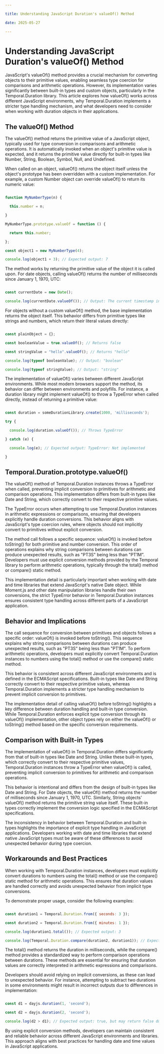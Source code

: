 ```yaml
---

title: Understanding JavaScript Duration's valueOf() Method

date: 2025-05-27

---
```



# Understanding JavaScript Duration's valueOf() Method

JavaScript's valueOf() method provides a crucial mechanism for converting objects to their primitive values, enabling seamless type coercion for comparisons and arithmetic operations. However, its implementation varies significantly between built-in types and custom objects, particularly in the Temporal.Duration library. This article explores how valueOf() works across different JavaScript environments, why Temporal.Duration implements a stricter type handling mechanism, and what developers need to consider when working with duration objects in their applications.


## The valueOf() Method

The valueOf() method returns the primitive value of a JavaScript object, typically used for type conversion in comparisons and arithmetic operations. It is automatically invoked when an object's primitive value is expected, and it returns the primitive value directly for built-in types like Number, String, Boolean, Symbol, Null, and Undefined.

When called on an object, valueOf() returns the object itself unless the object's prototype has been overridden with a custom implementation. For example, a custom Number object can override valueOf() to return its numeric value:

```javascript

function MyNumberType(n) {

  this.number = n;

}

MyNumberType.prototype.valueOf = function () {

  return this.number;

};

const object1 = new MyNumberType(4);

console.log(object1 + 3); // Expected output: 7

```

The method works by returning the primitive value of the object it is called upon. For date objects, calling valueOf() returns the number of milliseconds since January 1, 1970, UTC:

```javascript

const currentDate = new Date();

console.log(currentDate.valueOf()); // Output: The current timestamp in milliseconds

```

For objects without a custom valueOf() method, the base implementation returns the object itself. This behavior differs from primitive types like strings and numbers, which return their literal values directly:

```javascript

const plainObject = {};

const booleanValue = true.valueOf(); // Returns false

const stringValue = "hello".valueOf(); // Returns "hello"

console.log(typeof booleanValue); // Output: "boolean"

console.log(typeof stringValue); // Output: "string"

```

The implementation of valueOf() varies between different JavaScript environments. While most modern browsers support the method, its behavior can differ between environments and polyfills. For instance, a duration library might implement valueOf() to throw a TypeError when called directly, instead of returning a primitive value:

```javascript

const duration = someDurationLibrary.create(1000, 'milliseconds');

try {

  console.log(duration.valueOf()); // Throws TypeError

} catch (e) {

  console.log(e); // Expected output: TypeError: Not implemented

}

```


## Temporal.Duration.prototype.valueOf()

The valueOf() method of Temporal.Duration instances throws a TypeError when called, preventing implicit conversion to primitives for arithmetic and comparison operations. This implementation differs from built-in types like Date and String, which correctly convert to their respective primitive values.

The TypeError occurs when attempting to use Temporal.Duration instances in arithmetic expressions or comparisons, ensuring that developers explicitly handle duration conversions. This behavior aligns with JavaScript's type coercion rules, where objects should not implicitly convert to primitives without explicit conversion.

The method call follows a specific sequence: valueOf() is invoked before toString() for both primitive and number conversion. This order of operations explains why string comparisons between durations can produce unexpected results, such as "PT3S" being less than "PT1M". Developers must use explicit conversion methods provided by the Temporal library to perform arithmetic operations, typically through the total() method or compare() static method.

This implementation detail is particularly important when working with date and time libraries that extend JavaScript's native Date object. While Moment.js and other date manipulation libraries handle their own conversions, the strict TypeError behavior in Temporal.Duration instances ensures consistent type handling across different parts of a JavaScript application.


## Behavior and Implications

The call sequence for conversion between primitives and objects follows a specific order: valueOf() is invoked before toString(). This sequence explains why string comparisons between durations can produce unexpected results, such as "PT3S" being less than "PT1M". To perform arithmetic operations, developers must explicitly convert Temporal.Duration instances to numbers using the total() method or use the compare() static method.

This behavior is consistent across different JavaScript environments and is defined in the ECMAScript specifications. Built-in types like Date and String correctly convert to their respective primitive values, whereas Temporal.Duration implements a stricter type handling mechanism to prevent implicit conversion to primitives.

The implementation detail of calling valueOf() before toString() highlights a key difference between duration handling and built-in type conversion. While Temporal.Duration enforces explicit type conversion through its valueOf() implementation, other object types rely on either the valueOf() or toString() method based on the specific conversion requirements.


## Comparison with Built-in Types

The implementation of valueOf() in Temporal.Duration differs significantly from that of built-in types like Date and String. Unlike these built-in types, which correctly convert to their respective primitive values, Temporal.Duration instances throw a TypeError when valueOf() is called, preventing implicit conversion to primitives for arithmetic and comparison operations.

This behavior is intentional and differs from the design of built-in types like Date and String. For Date objects, the valueOf() method returns the number of milliseconds since January 1, 1970, UTC. Similarly, String objects' valueOf() method returns the primitive string value itself. These built-in types correctly implement the conversion logic specified in the ECMAScript specifications.

The inconsistency in behavior between Temporal.Duration and built-in types highlights the importance of explicit type handling in JavaScript applications. Developers working with date and time libraries that extend native JavaScript types must be aware of these differences to avoid unexpected behavior during type coercion.


## Workarounds and Best Practices

When working with Temporal.Duration instances, developers must explicitly convert durations to numbers using the total() method or use the compare() static method for arithmetic operations. This ensures that duration values are handled correctly and avoids unexpected behavior from implicit type conversions.

To demonstrate proper usage, consider the following examples:

```javascript

const duration1 = Temporal.Duration.from({ seconds: 3 });

const duration2 = Temporal.Duration.from({ minutes: 1 });

console.log(duration1.total()); // Expected output: 3

console.log(Temporal.Duration.compare(duration2, duration1)); // Expected output: 20

```

The total() method returns the duration in milliseconds, while the compare() method provides a standardized way to perform comparison operations between durations. These methods are essential for ensuring that duration values are correctly interpreted in arithmetic expressions and comparisons.

Developers should avoid relying on implicit conversions, as these can lead to unexpected behavior. For instance, attempting to subtract two durations in some environments might result in incorrect outputs due to differences in implementation:

```javascript

const d1 = dayjs.duration(1, 'second');

const d2 = dayjs.duration(2, 'second');

console.log(d2 > d1); // Expected output: true, but may return false due to implementation differences

```

By using explicit conversion methods, developers can maintain consistent and reliable behavior across different JavaScript environments and libraries. This approach aligns with best practices for handling date and time values in JavaScript applications.


